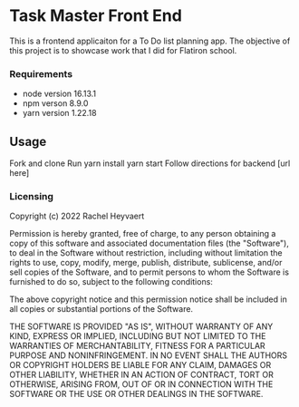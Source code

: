 # Task Master Front End
This is a frontend applicaiton for a To Do list planning app. The objective of this project is to showcase work that I did for Flatiron school. 

### Requirements
* node version 16.13.1
* npm verson 8.9.0
* yarn version 1.22.18

## Usage
Fork and clone
Run yarn install
yarn start
Follow directions for backend [url here]

### Licensing
Copyright (c) 2022 Rachel Heyvaert

Permission is hereby granted, free of charge, to any person obtaining
a copy of this software and associated documentation files (the
"Software"), to deal in the Software without restriction, including
without limitation the rights to use, copy, modify, merge, publish,
distribute, sublicense, and/or sell copies of the Software, and to
permit persons to whom the Software is furnished to do so, subject to
the following conditions:

The above copyright notice and this permission notice shall be
included in all copies or substantial portions of the Software.

THE SOFTWARE IS PROVIDED "AS IS", WITHOUT WARRANTY OF ANY KIND,
EXPRESS OR IMPLIED, INCLUDING BUT NOT LIMITED TO THE WARRANTIES OF
MERCHANTABILITY, FITNESS FOR A PARTICULAR PURPOSE AND
NONINFRINGEMENT. IN NO EVENT SHALL THE AUTHORS OR COPYRIGHT HOLDERS BE
LIABLE FOR ANY CLAIM, DAMAGES OR OTHER LIABILITY, WHETHER IN AN ACTION
OF CONTRACT, TORT OR OTHERWISE, ARISING FROM, OUT OF OR IN CONNECTION
WITH THE SOFTWARE OR THE USE OR OTHER DEALINGS IN THE SOFTWARE.